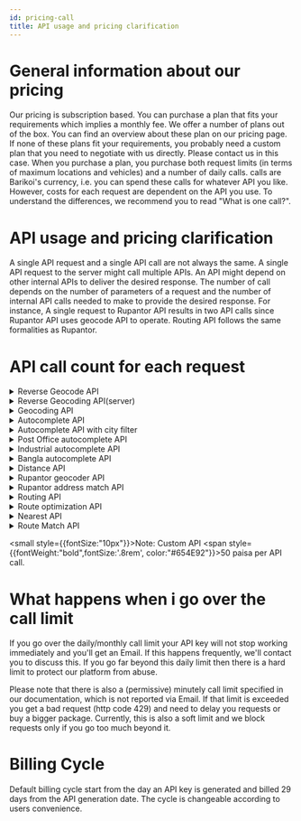 ```yaml
---
id: pricing-call
title: API usage and pricing clarification
---
```


<head>
  <title>Barikoi Documentation</title>
</head>

# General information about our pricing

Our pricing is subscription based. You can purchase a plan that fits your requirements which implies a monthly fee. We offer a number of plans out of the box. You can find an overview about these plan on our pricing page. If none of these plans fit your requirements, you probably need a custom plan that you need to negotiate with us directly. Please contact us in this case. When you purchase a plan, you purchase both request limits (in terms of maximum locations and vehicles) and a number of daily calls. calls are Barikoi's currency, i.e. you can spend these calls for whatever API you like. However, costs for each request are dependent on the API you use. To understand the differences, we recommend you to read "What is one call?".

# API usage and pricing clarification

A single API request and a single API call are not always the same. A single API request to the server might call multiple APIs. An API might depend on other internal APIs to deliver the desired response. The number of call depends on the number of parameters of a request and the number of internal API calls needed to make to provide the desired response. For instance, A single request to Rupantor API results in two API calls since Rupantor API uses geocode API to operate. Routing API follows the same formalities as Rupantor.

# API call count for each request

<!-- details for reverse geocode api -->
<details style={{backgroundColor:"#ECF2FF", color:"black"}}>
  <summary>Reverse Geocode API</summary>  
  <table>
  
  <tr>
  <td>

| Parameter    | Call count                                                 |
| ------------ | ---------------------------------------------------------- |
| Base Count   | <span style={{color:"#654E92",fontWeight:"bold"}}>1</span> |
| District     | <span style={{color:"#654E92",fontWeight:"bold"}}>1</span> |
| Post_code    | <span style={{color:"#654E92",fontWeight:"bold"}}>1</span> |
| country      | <span style={{color:"#654E92",fontWeight:"bold"}}>1</span> |
| sub_district | <span style={{color:"#654E92",fontWeight:"bold"}}>1</span> |

  </td>
  <td></td>
  <td>

| Parameter     | Call count                                                 |
| ------------- | ---------------------------------------------------------- |
| address       | <span style={{color:"#654E92",fontWeight:"bold"}}>1</span> |
| Union         | <span style={{color:"#654E92",fontWeight:"bold"}}>1</span> |
| Pouroshova    | <span style={{color:"#654E92",fontWeight:"bold"}}>1</span> |
| location_type | <span style={{color:"#654E92",fontWeight:"bold"}}>1</span> |
| division      | <span style={{color:"#654E92",fontWeight:"bold"}}>1</span> |

  </td>

  <td></td>
  <td>

| Parameter   | Call count                                                 |
| ----------- | ---------------------------------------------------------- |
| area        | <span style={{color:"#654E92",fontWeight:"bold"}}>1</span> |
| post_office | <span style={{color:"#9e9e9e"}}>0</span>                   |
| Thana       | <span style={{color:"#9e9e9e"}}>0</span>                   |
| bangla      | <span style={{color:"#9e9e9e"}}>0</span>                   |
| match       | <span style={{color:"#9e9e9e"}}>0</span>                   |

  </td>
  </tr> 
</table>

</details>

<!-- details for reverse Geocoding api server -->
<details style={{backgroundColor:"#ECF2FF", color:"black"}}>
  <summary>Reverse Geocoding API(server)</summary>  
  <table>
  <tr>
  <td>

| Parameter    | Call count                                                 |
| ------------ | ---------------------------------------------------------- |
| Base Count   | <span style={{color:"#654E92",fontWeight:"bold"}}>1</span> |
| District     | <span style={{color:"#654E92",fontWeight:"bold"}}>1</span> |
| Post_code    | <span style={{color:"#654E92",fontWeight:"bold"}}>1</span> |
| country      | <span style={{color:"#654E92",fontWeight:"bold"}}>1</span> |
| sub_district | <span style={{color:"#654E92",fontWeight:"bold"}}>1</span> |

  </td>
  <td></td>
  <td>

| API           | Call count                                                 |
| ------------- | ---------------------------------------------------------- |
| address       | <span style={{color:"#654E92",fontWeight:"bold"}}>1</span> |
| Union         | <span style={{color:"#654E92",fontWeight:"bold"}}>1</span> |
| Pouroshova    | <span style={{color:"#654E92",fontWeight:"bold"}}>1</span> |
| location_type | <span style={{color:"#654E92",fontWeight:"bold"}}>1</span> |
| division      | <span style={{color:"#654E92",fontWeight:"bold"}}>1</span> |

  </td>

  <td></td>
  <td>

| Parameter   | Call count                                                 |
| ----------- | ---------------------------------------------------------- |
| area        | <span style={{color:"#654E92",fontWeight:"bold"}}>1</span> |
| post_office | <span style={{color:"#9e9e9e"}}>0</span>                   |
| Thana       | <span style={{color:"#9e9e9e"}}>0</span>                   |
| bangla      | <span style={{color:"#9e9e9e"}}>0</span>                   |
| match       | <span style={{color:"#9e9e9e"}}>0</span>                   |

  </td>
  </tr> 
</table>

</details>

<!-- details for geocoding api -->
<details style={{backgroundColor:"#ECF2FF", color:"black"}}>
  <summary>Geocoding API</summary>  
  <table>
  
  <tr>
  <td>

| Parameter    | Call count                                                 |
| ------------ | ---------------------------------------------------------- |
| Base Count   | <span style={{color:"#654E92",fontWeight:"bold"}}>1</span> |
| District     | <span style={{color:"#9e9e9e"}}>0</span>                   |
| Post_code    | <span style={{color:"#9e9e9e"}}>0</span>                   |
| country      | <span style={{color:"#9e9e9e"}}>0</span>                   |
| sub_district | <span style={{color:"#9e9e9e"}}>0</span>                   |

  </td>
  <td></td>
  <td>

| API           | Call count                               |
| ------------- | ---------------------------------------- |
| address       | <span style={{color:"#9e9e9e"}}>0</span> |
| Union         | <span style={{color:"#9e9e9e"}}>0</span> |
| Pouroshova    | <span style={{color:"#9e9e9e"}}>0</span> |
| location_type | <span style={{color:"#9e9e9e"}}>0</span> |
| division      | <span style={{color:"#9e9e9e"}}>0</span> |

  </td>

  <td></td>
  <td>

| Parameter   | Call count                               |
| ----------- | ---------------------------------------- |
| area        | <span style={{color:"#9e9e9e"}}>0</span> |
| post_office | <span style={{color:"#9e9e9e"}}>0</span> |
| Thana       | <span style={{color:"#9e9e9e"}}>0</span> |
| bangla      | <span style={{color:"#9e9e9e"}}>0</span> |
| match       | <span style={{color:"#9e9e9e"}}>0</span> |

  </td>
  </tr> 
</table>

</details>

<!-- details for Autocomplete api -->
<details style={{backgroundColor:"#ECF2FF", color:"black"}}>
  <summary>Autocomplete API</summary>  
  <table>
  
  <tr>
  <td>

| Parameter    | Call count                                                 |
| ------------ | ---------------------------------------------------------- |
| Base Count   | <span style={{color:"#654E92",fontWeight:"bold"}}>1</span> |
| District     | <span style={{color:"#9e9e9e"}}>0</span>                   |
| Post_code    | <span style={{color:"#9e9e9e"}}>0</span>                   |
| country      | <span style={{color:"#9e9e9e"}}>0</span>                   |
| sub_district | <span style={{color:"#9e9e9e"}}>0</span>                   |

  </td>
  <td></td>
  <td>

| API           | Call count                               |
| ------------- | ---------------------------------------- |
| address       | <span style={{color:"#9e9e9e"}}>0</span> |
| Union         | <span style={{color:"#9e9e9e"}}>0</span> |
| Pouroshova    | <span style={{color:"#9e9e9e"}}>0</span> |
| location_type | <span style={{color:"#9e9e9e"}}>0</span> |
| division      | <span style={{color:"#9e9e9e"}}>0</span> |

  </td>

  <td></td>
  <td>

| Parameter   | Call count                               |
| ----------- | ---------------------------------------- |
| area        | <span style={{color:"#9e9e9e"}}>0</span> |
| post_office | <span style={{color:"#9e9e9e"}}>0</span> |
| Thana       | <span style={{color:"#9e9e9e"}}>0</span> |
| bangla      | <span style={{color:"#9e9e9e"}}>0</span> |
| match       | <span style={{color:"#9e9e9e"}}>0</span> |

  </td>
  </tr> 
</table>

</details>

<!-- details for Autocomplete api with city filter -->
<details style={{backgroundColor:"#ECF2FF", color:"black"}}>
  <summary>Autocomplete API with city filter</summary>  
  <table>
  
  <tr>
  <td>

| Parameter    | Call count                                                 |
| ------------ | ---------------------------------------------------------- |
| Base Count   | <span style={{color:"#654E92",fontWeight:"bold"}}>1</span> |
| District     | <span style={{color:"#9e9e9e"}}>0</span>                   |
| Post_code    | <span style={{color:"#9e9e9e"}}>0</span>                   |
| country      | <span style={{color:"#9e9e9e"}}>0</span>                   |
| sub_district | <span style={{color:"#9e9e9e"}}>0</span>                   |

  </td>
  <td></td>
  <td>

| API           | Call count                               |
| ------------- | ---------------------------------------- |
| address       | <span style={{color:"#9e9e9e"}}>0</span> |
| Union         | <span style={{color:"#9e9e9e"}}>0</span> |
| Pouroshova    | <span style={{color:"#9e9e9e"}}>0</span> |
| location_type | <span style={{color:"#9e9e9e"}}>0</span> |
| division      | <span style={{color:"#9e9e9e"}}>0</span> |

  </td>

  <td></td>
  <td>

| Parameter   | Call count                               |
| ----------- | ---------------------------------------- |
| area        | <span style={{color:"#9e9e9e"}}>0</span> |
| post_office | <span style={{color:"#9e9e9e"}}>0</span> |
| Thana       | <span style={{color:"#9e9e9e"}}>0</span> |
| bangla      | <span style={{color:"#9e9e9e"}}>0</span> |
| match       | <span style={{color:"#9e9e9e"}}>0</span> |

  </td>
  </tr> 
</table>

</details>

<!-- details for Postoffice autocomplete api -->
<details style={{backgroundColor:"#ECF2FF", color:"black"}}>
  <summary>Post Office autocomplete API</summary>  
  <table>
  
  <tr>
  <td>

| Parameter    | Call count                                                 |
| ------------ | ---------------------------------------------------------- |
| Base Count   | <span style={{color:"#654E92",fontWeight:"bold"}}>1</span> |
| District     | <span style={{color:"#9e9e9e"}}>0</span>                   |
| Post_code    | <span style={{color:"#9e9e9e"}}>0</span>                   |
| country      | <span style={{color:"#9e9e9e"}}>0</span>                   |
| sub_district | <span style={{color:"#9e9e9e"}}>0</span>                   |

  </td>
  <td></td>
  <td>

| API           | Call count                               |
| ------------- | ---------------------------------------- |
| address       | <span style={{color:"#9e9e9e"}}>0</span> |
| Union         | <span style={{color:"#9e9e9e"}}>0</span> |
| Pouroshova    | <span style={{color:"#9e9e9e"}}>0</span> |
| location_type | <span style={{color:"#9e9e9e"}}>0</span> |
| division      | <span style={{color:"#9e9e9e"}}>0</span> |

  </td>

  <td></td>
  <td>

| Parameter   | Call count                                                 |
| ----------- | ---------------------------------------------------------- |
| area        | <span style={{color:"#9e9e9e"}}>0</span>                   |
| post_office | <span style={{color:"#654E92",fontWeight:"bold"}}>1</span> |
| Thana       | <span style={{color:"#9e9e9e"}}>0</span>                   |
| bangla      | <span style={{color:"#9e9e9e"}}>0</span>                   |
| match       | <span style={{color:"#9e9e9e"}}>0</span>                   |

  </td>
  </tr> 
</table>

</details>

<!-- details for Industrial autocomplete api -->
<details style={{backgroundColor:"#ECF2FF", color:"black"}}>
  <summary>Industrial autocomplete API</summary>  
  <table>
  
  <tr>
  <td>

| Parameter    | Call count                                                 |
| ------------ | ---------------------------------------------------------- |
| Base Count   | <span style={{color:"#654E92",fontWeight:"bold"}}>1</span> |
| District     | <span style={{color:"#9e9e9e"}}>0</span>                   |
| Post_code    | <span style={{color:"#9e9e9e"}}>0</span>                   |
| country      | <span style={{color:"#9e9e9e"}}>0</span>                   |
| sub_district | <span style={{color:"#9e9e9e"}}>0</span>                   |

  </td>
  <td></td>
  <td>

| API           | Call count                               |
| ------------- | ---------------------------------------- |
| address       | <span style={{color:"#9e9e9e"}}>0</span> |
| Union         | <span style={{color:"#9e9e9e"}}>0</span> |
| Pouroshova    | <span style={{color:"#9e9e9e"}}>0</span> |
| location_type | <span style={{color:"#9e9e9e"}}>0</span> |
| division      | <span style={{color:"#9e9e9e"}}>0</span> |

  </td>

  <td></td>
  <td>

| Parameter   | Call count                               |
| ----------- | ---------------------------------------- |
| area        | <span style={{color:"#9e9e9e"}}>0</span> |
| post_office | <span style={{color:"#9e9e9e"}}>0</span> |
| Thana       | <span style={{color:"#9e9e9e"}}>0</span> |
| bangla      | <span style={{color:"#9e9e9e"}}>0</span> |
| match       | <span style={{color:"#9e9e9e"}}>0</span> |

  </td>
  </tr> 
</table>

</details>

<!-- details for Bangla autocomplete api -->
<details style={{backgroundColor:"#ECF2FF", color:"black"}}>
  <summary>Bangla autocomplete API</summary>  
  <table>
  
  <tr>
  <td>

| Parameter    | Call count                                                 |
| ------------ | ---------------------------------------------------------- |
| Base Count   | <span style={{color:"#654E92",fontWeight:"bold"}}>1</span> |
| District     | <span style={{color:"#9e9e9e"}}>0</span>                   |
| Post_code    | <span style={{color:"#9e9e9e"}}>0</span>                   |
| country      | <span style={{color:"#9e9e9e"}}>0</span>                   |
| sub_district | <span style={{color:"#9e9e9e"}}>0</span>                   |

  </td>
  <td></td>
  <td>

| API           | Call count                               |
| ------------- | ---------------------------------------- |
| address       | <span style={{color:"#9e9e9e"}}>0</span> |
| Union         | <span style={{color:"#9e9e9e"}}>0</span> |
| Pouroshova    | <span style={{color:"#9e9e9e"}}>0</span> |
| location_type | <span style={{color:"#9e9e9e"}}>0</span> |
| division      | <span style={{color:"#9e9e9e"}}>0</span> |

  </td>

  <td></td>
  <td>

| Parameter   | Call count                               |
| ----------- | ---------------------------------------- |
| area        | <span style={{color:"#9e9e9e"}}>0</span> |
| post_office | <span style={{color:"#9e9e9e"}}>0</span> |
| Thana       | <span style={{color:"#9e9e9e"}}>0</span> |
| bangla      | <span style={{color:"#9e9e9e"}}>0</span> |
| match       | <span style={{color:"#9e9e9e"}}>0</span> |

  </td>
  </tr> 
</table>

</details>

<!-- details for Distance api -->
<details style={{backgroundColor:"#ECF2FF", color:"black"}}>
  <summary>Distance API</summary>  
  <table>
  
  <tr>
  <td>

| Parameter    | Call count                                                 |
| ------------ | ---------------------------------------------------------- |
| Base Count   | <span style={{color:"#654E92",fontWeight:"bold"}}>1</span> |
| District     | <span style={{color:"#9e9e9e"}}>0</span>                   |
| Post_code    | <span style={{color:"#9e9e9e"}}>0</span>                   |
| country      | <span style={{color:"#9e9e9e"}}>0</span>                   |
| sub_district | <span style={{color:"#9e9e9e"}}>0</span>                   |

  </td>
  <td></td>
  <td>

| Parameter     | Call count                               |
| ------------- | ---------------------------------------- |
| address       | <span style={{color:"#9e9e9e"}}>0</span> |
| Union         | <span style={{color:"#9e9e9e"}}>0</span> |
| Pouroshova    | <span style={{color:"#9e9e9e"}}>0</span> |
| location_type | <span style={{color:"#9e9e9e"}}>0</span> |
| division      | <span style={{color:"#9e9e9e"}}>0</span> |

  </td>

  <td></td>
  <td>

| Parameter   | Call count                               |
| ----------- | ---------------------------------------- |
| area        | <span style={{color:"#9e9e9e"}}>0</span> |
| post_office | <span style={{color:"#9e9e9e"}}>0</span> |
| Thana       | <span style={{color:"#9e9e9e"}}>0</span> |
| bangla      | <span style={{color:"#9e9e9e"}}>0</span> |
| match       | <span style={{color:"#9e9e9e"}}>0</span> |

  </td>
  </tr> 
</table>

</details>

<!-- details for Rupantor geocoder api -->
<details style={{backgroundColor:"#ECF2FF", color:"black"}}>
  <summary>Rupantor geocoder API</summary>  
  <table>
  
  <tr>
  <td>

| API          | Call count                                                 |
| ------------ | ---------------------------------------------------------- |
| Base Count   | <span style={{color:"#654E92",fontWeight:"bold"}}>2</span> |
| District     | <span style={{color:"#654E92",fontWeight:"bold"}}>1</span> |
| Post_code    | <span style={{color:"#9e9e9e"}}>0</span>                   |
| country      | <span style={{color:"#9e9e9e"}}>0</span>                   |
| sub_district | <span style={{color:"#9e9e9e"}}>0</span>                   |

  </td>
  <td></td>
  <td>

| API           | Call count                               |
| ------------- | ---------------------------------------- |
| address       | <span style={{color:"#9e9e9e"}}>0</span> |
| Union         | <span style={{color:"#9e9e9e"}}>0</span> |
| Pouroshova    | <span style={{color:"#9e9e9e"}}>0</span> |
| location_type | <span style={{color:"#9e9e9e"}}>0</span> |
| division      | <span style={{color:"#9e9e9e"}}>0</span> |

  </td>

  <td></td>
  <td>

| API         | Call count                                                 |
| ----------- | ---------------------------------------------------------- |
| area        | <span style={{color:"#9e9e9e"}}>0</span>                   |
| post_office | <span style={{color:"#9e9e9e"}}>0</span>                   |
| Thana       | <span style={{color:"#654E92",fontWeight:"bold"}}>1</span> |
| bangla      | <span style={{color:"#654E92",fontWeight:"bold"}}>1</span> |
| match       | <span style={{color:"#9e9e9e"}}>0</span>                   |

  </td>
  </tr> 
</table>

</details>

<!-- details for Rupantor address match api -->
<details style={{backgroundColor:"#ECF2FF", color:"black"}}>
  <summary>Rupantor address match API</summary>  
  <table>
  
  <tr>
  <td>

| API          | Call count                                                 |
| ------------ | ---------------------------------------------------------- |
| Base Count   | <span style={{color:"#654E92",fontWeight:"bold"}}>2</span> |
| District     | <span style={{color:"#9e9e9e"}}>0</span>                   |
| Post_code    | <span style={{color:"#9e9e9e"}}>0</span>                   |
| country      | <span style={{color:"#9e9e9e"}}>0</span>                   |
| sub_district | <span style={{color:"#9e9e9e"}}>0</span>                   |

  </td>
  <td></td>
  <td>

| API           | Call count                               |
| ------------- | ---------------------------------------- |
| address       | <span style={{color:"#9e9e9e"}}>0</span> |
| Union         | <span style={{color:"#9e9e9e"}}>0</span> |
| Pouroshova    | <span style={{color:"#9e9e9e"}}>0</span> |
| location_type | <span style={{color:"#9e9e9e"}}>0</span> |
| division      | <span style={{color:"#9e9e9e"}}>0</span> |

  </td>

  <td></td>
  <td>

| API         | Call count                                                 |
| ----------- | ---------------------------------------------------------- |
| area        | <span style={{color:"#9e9e9e"}}>0</span>                   |
| post_office | <span style={{color:"#9e9e9e"}}>0</span>                   |
| Thana       | <span style={{color:"#9e9e9e"}}>0</span>                   |
| bangla      | <span style={{color:"#9e9e9e"}}>0</span>                   |
| match       | <span style={{color:"#654E92",fontWeight:"bold"}}>1</span> |

  </td>
  </tr> 
</table>

</details>

<!-- details for Routing api -->
<details style={{backgroundColor:"#ECF2FF", color:"black"}}>
  <summary>Routing API</summary>  
  <table>
  
  <tr>
  <td>

| API          | Call count                                                 |
| ------------ | ---------------------------------------------------------- |
| Base Count   | <span style={{color:"#654E92",fontWeight:"bold"}}>2</span> |
| District     | <span style={{color:"#9e9e9e"}}>0</span>                   |
| Post_code    | <span style={{color:"#9e9e9e"}}>0</span>                   |
| country      | <span style={{color:"#9e9e9e"}}>0</span>                   |
| sub_district | <span style={{color:"#9e9e9e"}}>0</span>                   |

  </td>
  <td></td>
  <td>

| API           | Call count                               |
| ------------- | ---------------------------------------- |
| address       | <span style={{color:"#9e9e9e"}}>0</span> |
| Union         | <span style={{color:"#9e9e9e"}}>0</span> |
| Pouroshova    | <span style={{color:"#9e9e9e"}}>0</span> |
| location_type | <span style={{color:"#9e9e9e"}}>0</span> |
| division      | <span style={{color:"#9e9e9e"}}>0</span> |

  </td>

  <td></td>
  <td>

| API         | Call count                               |
| ----------- | ---------------------------------------- |
| area        | <span style={{color:"#9e9e9e"}}>0</span> |
| post_office | <span style={{color:"#9e9e9e"}}>0</span> |
| Thana       | <span style={{color:"#9e9e9e"}}>0</span> |
| bangla      | <span style={{color:"#9e9e9e"}}>0</span> |
| match       | <span style={{color:"#9e9e9e"}}>0</span> |

  </td>
  </tr> 
</table>

</details>

<!-- details for Route optimization api -->
<details style={{backgroundColor:"#ECF2FF", color:"black"}}>
  <summary>Route optimization API</summary>  
  <table>
  
  <tr>
  <td>

| API          | Call count                                                 |
| ------------ | ---------------------------------------------------------- |
| Base Count   | <span style={{color:"#654E92",fontWeight:"bold"}}>1</span> |
| District     | <span style={{color:"#9e9e9e"}}>0</span>                   |
| Post_code    | <span style={{color:"#9e9e9e"}}>0</span>                   |
| country      | <span style={{color:"#9e9e9e"}}>0</span>                   |
| sub_district | <span style={{color:"#9e9e9e"}}>0</span>                   |

  </td>
  <td></td>
  <td>

| API           | Call count                               |
| ------------- | ---------------------------------------- |
| address       | <span style={{color:"#9e9e9e"}}>0</span> |
| Union         | <span style={{color:"#9e9e9e"}}>0</span> |
| Pouroshova    | <span style={{color:"#9e9e9e"}}>0</span> |
| location_type | <span style={{color:"#9e9e9e"}}>0</span> |
| division      | <span style={{color:"#9e9e9e"}}>0</span> |

  </td>

  <td></td>
  <td>

| API         | Call count                               |
| ----------- | ---------------------------------------- |
| area        | <span style={{color:"#9e9e9e"}}>0</span> |
| post_office | <span style={{color:"#9e9e9e"}}>0</span> |
| Thana       | <span style={{color:"#9e9e9e"}}>0</span> |
| bangla      | <span style={{color:"#9e9e9e"}}>0</span> |
| match       | <span style={{color:"#9e9e9e"}}>0</span> |

  </td>
  </tr> 
</table>

</details>

<!-- details for Nearest api -->
<details style={{backgroundColor:"#ECF2FF", color:"black"}}>
  <summary>Nearest API</summary>  
  <table>
  
  <tr>
  <td>

| API          | Call count                                                 |
| ------------ | ---------------------------------------------------------- |
| Base Count   | <span style={{color:"#654E92",fontWeight:"bold"}}>2</span> |
| District     | <span style={{color:"#9e9e9e"}}>0</span>                   |
| Post_code    | <span style={{color:"#9e9e9e"}}>0</span>                   |
| country      | <span style={{color:"#9e9e9e"}}>0</span>                   |
| sub_district | <span style={{color:"#9e9e9e"}}>0</span>                   |

  </td>
  <td></td>
  <td>

| API           | Call count                               |
| ------------- | ---------------------------------------- |
| address       | <span style={{color:"#9e9e9e"}}>0</span> |
| Union         | <span style={{color:"#9e9e9e"}}>0</span> |
| Pouroshova    | <span style={{color:"#9e9e9e"}}>0</span> |
| location_type | <span style={{color:"#9e9e9e"}}>0</span> |
| division      | <span style={{color:"#9e9e9e"}}>0</span> |

  </td>

  <td></td>
  <td>

| API         | Call count                               |
| ----------- | ---------------------------------------- |
| area        | <span style={{color:"#9e9e9e"}}>0</span> |
| post_office | <span style={{color:"#9e9e9e"}}>0</span> |
| Thana       | <span style={{color:"#9e9e9e"}}>0</span> |
| bangla      | <span style={{color:"#9e9e9e"}}>0</span> |
| match       | <span style={{color:"#9e9e9e"}}>0</span> |

  </td>
  </tr> 
</table>

</details>

<!-- details for Route Match api -->
<details style={{backgroundColor:"#ECF2FF", color:"black"}}>
  <summary>Route Match API</summary>  
  <table>
  
  <tr>
  <td>

| API          | Call count                                                 |
| ------------ | ---------------------------------------------------------- |
| Base Count   | <span style={{color:"#654E92",fontWeight:"bold"}}>2</span> |
| District     | <span style={{color:"#9e9e9e"}}>0</span>                   |
| Post_code    | <span style={{color:"#9e9e9e"}}>0</span>                   |
| country      | <span style={{color:"#9e9e9e"}}>0</span>                   |
| sub_district | <span style={{color:"#9e9e9e"}}>0</span>                   |

  </td>
  <td></td>
  <td>

| API           | Call count                               |
| ------------- | ---------------------------------------- |
| address       | <span style={{color:"#9e9e9e"}}>0</span> |
| Union         | <span style={{color:"#9e9e9e"}}>0</span> |
| Pouroshova    | <span style={{color:"#9e9e9e"}}>0</span> |
| location_type | <span style={{color:"#9e9e9e"}}>0</span> |
| division      | <span style={{color:"#9e9e9e"}}>0</span> |

  </td>

  <td></td>
  <td>

| API         | Call count                               |
| ----------- | ---------------------------------------- |
| area        | <span style={{color:"#9e9e9e"}}>0</span> |
| post_office | <span style={{color:"#9e9e9e"}}>0</span> |
| Thana       | <span style={{color:"#9e9e9e"}}>0</span> |
| bangla      | <span style={{color:"#9e9e9e"}}>0</span> |
| match       | <span style={{color:"#9e9e9e"}}>0</span> |

  </td>
  </tr> 
</table>

</details>

<small style={{fontSize:"10px"}}>Note: Custom API <span style={{fontWeight:"bold",fontSize:'.8rem', color:"#654E92"}}>50 paisa</span> per API call.</small>

# What happens when i go over the call limit

If you go over the daily/monthly call limit your API key will not stop working immediately and you'll get an Email. If this happens frequently, we'll contact you to discuss this. If you go far beyond this daily limit then there is a hard limit to protect our platform from abuse.

Please note that there is also a (permissive) minutely call limit specified in our documentation, which is not reported via Email. If that limit is exceeded you get a bad request (http code 429) and need to delay you requests or buy a bigger package. Currently, this is also a soft limit and we block requests only if you go too much beyond it.

# Billing Cycle

Default billing cycle start from the day an API key is generated and billed 29 days from the API generation date. The cycle is changeable according to users convenience.
